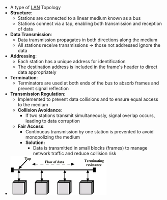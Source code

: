 - A type of [LAN](LAN.md) Topology
- **Structure**: 
	- Stations are connected to a linear medium known as a bus
	- Stations connect via a tap, enabling both transmission and reception of data
- **Data Transmission**:
	- Data transmission propagates in both directions along the medium
	- All stations receive transmissions -> those not addressed ignore the data
- **Addressing**:
	- Each station has a unique address for identification
	- The destination address is included in the frame's header to direct data appropriately
- **Termination**:
	- Terminators are used at both ends of the bus to absorb frames and prevent signal reflection
- **Transmission Regulation**:
	- Implemented to prevent data collisions and to ensure equal access to the medium
	- **Collision Avoidance**:
		- If two stations transmit simultaneously, signal overlap occurs, leading to data corruption
	- **Fair Access**:
		- Continuous transmission by one station is prevented to avoid monopolizing the medium
	  - **Solution:**
		  - Data is transmitted in small blocks (frames) to manage network traffic and reduce collision risk
- ![](../../Attachments/BusTopology.png)